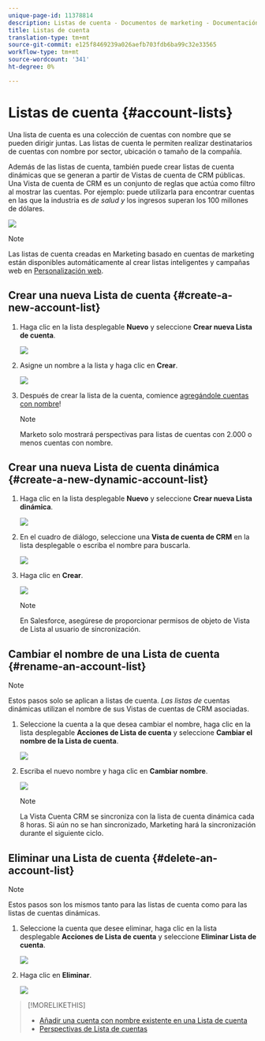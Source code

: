 ```yaml
---
unique-page-id: 11378814
description: Listas de cuenta - Documentos de marketing - Documentación del producto
title: Listas de cuenta
translation-type: tm+mt
source-git-commit: e125f8469239a026aefb703fdb6ba99c32e33565
workflow-type: tm+mt
source-wordcount: '341'
ht-degree: 0%

---
```



# Listas de cuenta {#account-lists}

Una lista de cuenta es una colección de cuentas con nombre que se pueden dirigir juntas. Las listas de cuenta le permiten realizar destinatarios de cuentas con nombre por sector, ubicación o tamaño de la compañía.

Además de las listas de cuenta, también puede crear listas de cuenta dinámicas que se generan a partir de Vistas de cuenta de CRM públicas. Una Vista de cuenta de CRM es un conjunto de reglas que actúa como filtro al mostrar las cuentas. Por ejemplo: puede utilizarla para encontrar cuentas en las que la industria es *de salud y* los ingresos superan los 100 millones de dólares.

![](assets/one.png)

>[!NOTE]
>
>Las listas de cuenta creadas en Marketing basado en cuentas de marketing están disponibles automáticamente al crear listas inteligentes y campañas web en [Personalización web](/help/marketo/product-docs/web-personalization/using-web-segments/web-segments.md).

## Crear una nueva Lista de cuenta {#create-a-new-account-list}

1. Haga clic en la lista desplegable **Nuevo** y seleccione **Crear nueva Lista de cuenta**.

   ![](assets/1a.png)

1. Asigne un nombre a la lista y haga clic en **Crear**.

   ![](assets/three-0.png)

1. Después de crear la lista de la cuenta, comience [agregándole cuentas con nombre](/help/marketo/product-docs/account-based-marketing/target/named-accounts/add-an-existing-named-account-to-an-account-list.md)!

   >[!NOTE]
   >
   >Marketo solo mostrará perspectivas para listas de cuentas con 2.000 o menos cuentas con nombre.

## Crear una nueva Lista de cuenta dinámica {#create-a-new-dynamic-account-list}

1. Haga clic en la lista desplegable **Nuevo** y seleccione **Crear nueva Lista dinámica**.

   ![](assets/1.png)

1. En el cuadro de diálogo, seleccione una **Vista de cuenta de CRM** en la lista desplegable o escriba el nombre para buscarla.

   ![](assets/image2017-7-18-9-48-23.png)

1. Haga clic en **Crear**.

   ![](assets/step4.jpg)

   >[!NOTE]
   >
   >En Salesforce, asegúrese de proporcionar permisos de objeto de Vista de Lista al usuario de sincronización.

## Cambiar el nombre de una Lista de cuenta {#rename-an-account-list}

>[!NOTE]
>
>Estos pasos solo se aplican a listas de cuenta. _Las listas de_ cuentas dinámicas utilizan el nombre de sus Vistas de cuentas de CRM asociadas.

1. Seleccione la cuenta a la que desea cambiar el nombre, haga clic en la lista desplegable **Acciones de Lista de cuenta** y seleccione **Cambiar el nombre de la Lista de cuenta**.

   ![](assets/three.png)

1. Escriba el nuevo nombre y haga clic en **Cambiar nombre**.

   ![](assets/four.png)

   >[!NOTE]
   >
   >La Vista Cuenta CRM se sincroniza con la lista de cuenta dinámica cada 8 horas. Si aún no se han sincronizado, Marketing hará la sincronización durante el siguiente ciclo.

## Eliminar una Lista de cuenta {#delete-an-account-list}

>[!NOTE]
>
>Estos pasos son los mismos tanto para las listas de cuenta como para las listas de cuentas dinámicas.

1. Seleccione la cuenta que desee eliminar, haga clic en la lista desplegable **Acciones de Lista de cuenta** y seleccione **Eliminar Lista de cuenta**.

   ![](assets/five.png)

1. Haga clic en **Eliminar**.

   ![](assets/six.png)

>[!MORELIKETHIS]
>
>* [Añadir una cuenta con nombre existente en una Lista de cuenta](/help/marketo/product-docs/account-based-marketing/target/named-accounts/add-an-existing-named-account-to-an-account-list.md)
>* [Perspectivas de Lista de cuentas](/help/marketo/product-docs/account-based-marketing/measure/account-list-insights.md)


